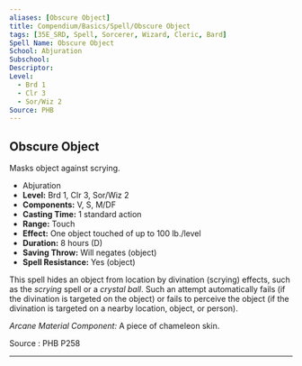 ```yaml
---
aliases: [Obscure Object]
title: Compendium/Basics/Spell/Obscure Object
tags: [35E_SRD, Spell, Sorcerer, Wizard, Cleric, Bard]
Spell Name: Obscure Object
School: Abjuration
Subschool: 
Descriptor: 
Level:
  - Brd 1
  - Clr 3
  - Sor/Wiz 2
Source: PHB
---
```



## Obscure Object

Masks object against scrying.

*   Abjuration
*   **Level:** Brd 1, Clr 3, Sor/Wiz 2
*   **Components:** V, S, M/DF
*   **Casting Time:** 1 standard action
*   **Range:** Touch
*   **Effect:** One object touched of up to 100 lb./level
*   **Duration:** 8 hours (D)
*   **Saving Throw:** Will negates (object)
*   **Spell Resistance:** Yes (object)

<p>This spell hides an object from location by divination (scrying) effects, such as the <i>scrying</i> spell or a <i>crystal ball</i>. Such an attempt automatically fails (if the divination is targeted on the object) or fails to perceive the object (if the divination is targeted on a nearby location, object, or person).</p><p><i>Arcane Material Component:</i> A piece of chameleon skin.</p>

Source : PHB P258

---
